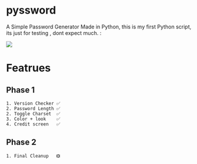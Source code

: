 # pyssword

A Simple Password Generator Made in Python,
this is my first Python script, its just for testing
, dont expect much.
:

 <img src="https://cdn.discordapp.com/attachments/1002237423314534481/1066802269863026769/1example.gif">

# Featrues

## Phase 1
 
```
1. Version Checker ✅
2. Password Length ✅
2. Toggle Charset  ✅
3. Color + look    ✅
4. Credit screen   ✅
```
## Phase 2
```
1. Final Cleanup   ❎
```
